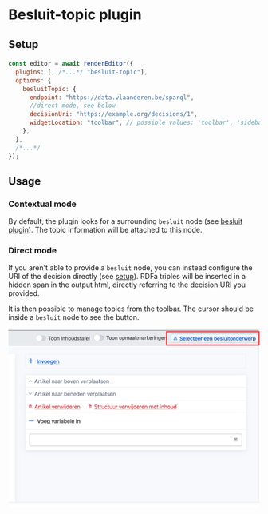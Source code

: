 # Besluit-topic plugin

## Setup

```javascript
const editor = await renderEditor({
  plugins: [, /*...*/ "besluit-topic"],
  options: {
    besluitTopic: {
      endpoint: "https://data.vlaanderen.be/sparql",
      //direct mode, see below
      decisionUri: "https://example.org/decisions/1",
      widgetLocation: "toolbar", // possible values: 'toolbar', 'sidebar' (default: 'toolbar')
    },
  },
  /*...*/
});
```

## Usage

### Contextual mode

By default, the plugin looks for a surrounding `besluit` node (see [besluit plugin](/docs/plugins/besluit.md)).
The topic information will be attached to this node.

### Direct mode

If you aren't able to provide a `besluit` node, you can instead configure the
URI of the decision directly (see [setup](#setup)). RDFa triples will be
inserted in a hidden span in the output html, directly referring to the decision
URI you provided.

It is then possible to manage topics from the toolbar. The cursor should be inside a `besluit` node to see the button.

![besluit topics](/docs/images/besluit-topic.png)
